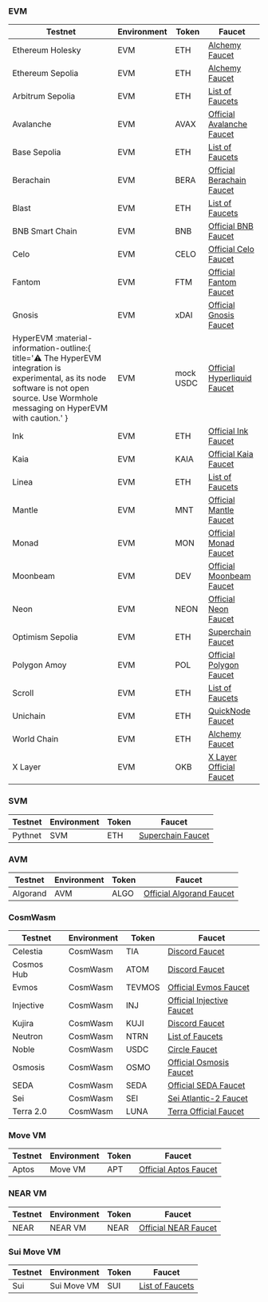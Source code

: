 <!-- The content in this file is auto-generated. Do not modify this file directly. Please see the README.md in the wormhole-mkdocs/scripts directory to learn how to update this page. -->

<!--TESTNET_FAUCETS-->
<div class="full-width" markdown>

### EVM

<table data-full-width="true" markdown><thead><th>Testnet</th><th>Environment</th><th>Token</th><th>Faucet</th></thead><tbody><tr><td>Ethereum Holesky</td><td>EVM</td><td>ETH</td><td><a href="https://www.alchemy.com/faucets/ethereum-holesky" target="_blank">Alchemy Faucet</a></td></tr><tr><td>Ethereum Sepolia</td><td>EVM</td><td>ETH</td><td><a href="https://www.alchemy.com/faucets/ethereum-sepolia" target="_blank">Alchemy Faucet</a></td></tr><tr><td>Arbitrum Sepolia</td><td>EVM</td><td>ETH</td><td><a href="https://docs.arbitrum.io/for-devs/dev-tools-and-resources/chain-info#faucets" target="_blank">List of Faucets</a></td></tr><tr><td>Avalanche</td><td>EVM</td><td>AVAX</td><td><a href="https://core.app/tools/testnet-faucet/?subnet=c&token=c" target="_blank">Official Avalanche Faucet</a></td></tr><tr><td>Base Sepolia</td><td>EVM</td><td>ETH</td><td><a href="https://docs.base.org/docs/tools/network-faucets/" target="_blank">List of Faucets</a></td></tr><tr><td>Berachain</td><td>EVM</td><td>BERA</td><td><a href="https://bartio.faucet.berachain.com/" target="_blank">Official Berachain Faucet</a></td></tr><tr><td>Blast</td><td>EVM</td><td>ETH</td><td><a href="https://docs.blast.io/tools/faucets#faucets" target="_blank">List of Faucets</a></td></tr><tr><td>BNB Smart Chain</td><td>EVM</td><td>BNB</td><td><a href="https://testnet.binance.org/faucet-smart/" target="_blank">Official BNB Faucet</a></td></tr><tr><td>Celo</td><td>EVM</td><td>CELO</td><td><a href="https://faucet.celo.org/alfajores" target="_blank">Official Celo Faucet</a></td></tr><tr><td>Fantom</td><td>EVM</td><td>FTM</td><td><a href="https://faucet.fantom.network/" target="_blank">Official Fantom Faucet</a></td></tr><tr><td>Gnosis</td><td>EVM</td><td>xDAI</td><td><a href="https://faucet.gnosischain.com/" target="_blank">Official Gnosis Faucet</a></td></tr><tr><td>HyperEVM :material-information-outline:{ title='⚠️ The HyperEVM integration is experimental, as its node software is not open source. Use Wormhole messaging on HyperEVM with caution.' }</td><td>EVM</td><td>mock USDC</td><td><a href="https://app.hyperliquid-testnet.xyz/drip" target="_blank">Official Hyperliquid Faucet</a></td></tr><tr><td>Ink</td><td>EVM</td><td>ETH</td><td><a href="https://inkonchain.com/faucet" target="_blank">Official Ink Faucet</a></td></tr><tr><td>Kaia</td><td>EVM</td><td>KAIA</td><td><a href="https://faucet.kaia.io" target="_blank">Official Kaia Faucet</a></td></tr><tr><td>Linea</td><td>EVM</td><td>ETH</td><td><a href="https://docs.linea.build/get-started/how-to/get-testnet-eth" target="_blank">List of Faucets</a></td></tr><tr><td>Mantle</td><td>EVM</td><td>MNT</td><td><a href="https://faucet.sepolia.mantle.xyz/" target="_blank">Official Mantle Faucet</a></td></tr><tr><td>Monad</td><td>EVM</td><td>MON</td><td><a href="https://testnet.monad.xyz/" target="_blank">Official Monad Faucet</a></td></tr><tr><td>Moonbeam</td><td>EVM</td><td>DEV</td><td><a href="https://faucet.moonbeam.network/" target="_blank">Official Moonbeam Faucet</a></td></tr><tr><td>Neon</td><td>EVM</td><td>NEON</td><td><a href="https://neonfaucet.org/" target="_blank">Official Neon Faucet</a></td></tr><tr><td>Optimism Sepolia</td><td>EVM</td><td>ETH</td><td><a href="https://console.optimism.io/faucet" target="_blank">Superchain Faucet</a></td></tr><tr><td>Polygon Amoy</td><td>EVM</td><td>POL</td><td><a href="https://faucet.polygon.technology/" target="_blank">Official Polygon Faucet</a></td></tr><tr><td>Scroll</td><td>EVM</td><td>ETH</td><td><a href="https://docs.scroll.io/en/user-guide/faucet/" target="_blank">List of Faucets</a></td></tr><tr><td>Unichain</td><td>EVM</td><td>ETH</td><td><a href="https://faucet.quicknode.com/unichain/sepolia" target="_blank">QuickNode Faucet</a></td></tr><tr><td>World Chain</td><td>EVM</td><td>ETH</td><td><a href="https://www.alchemy.com/faucets/world-chain-sepolia" target="_blank">Alchemy Faucet</a></td></tr><tr><td>X Layer</td><td>EVM</td><td>OKB</td><td><a href="https://web3.okx.com/xlayer/faucet" target="_blank">X Layer Official Faucet</a></td></tr></tbody></table>

### SVM

<table data-full-width="true" markdown><thead><th>Testnet</th><th>Environment</th><th>Token</th><th>Faucet</th></thead><tbody><tr><td>Pythnet</td><td>SVM</td><td>ETH</td><td><a href="https://console.optimism.io/faucet" target="_blank">Superchain Faucet</a></td></tr></tbody></table>

### AVM

<table data-full-width="true" markdown><thead><th>Testnet</th><th>Environment</th><th>Token</th><th>Faucet</th></thead><tbody><tr><td>Algorand</td><td>AVM</td><td>ALGO</td><td><a href="https://bank.testnet.algorand.network/" target="_blank">Official Algorand Faucet</a></td></tr></tbody></table>

### CosmWasm

<table data-full-width="true" markdown><thead><th>Testnet</th><th>Environment</th><th>Token</th><th>Faucet</th></thead><tbody><tr><td>Celestia</td><td>CosmWasm</td><td>TIA</td><td><a href="https://discord.gg/celestiacommunity" target="_blank">Discord Faucet</a></td></tr><tr><td>Cosmos Hub</td><td>CosmWasm</td><td>ATOM</td><td><a href="https://discord.com/invite/cosmosnetwork" target="_blank">Discord Faucet</a></td></tr><tr><td>Evmos</td><td>CosmWasm</td><td>TEVMOS</td><td><a href="https://faucet.evmos.dev/" target="_blank">Official Evmos Faucet</a></td></tr><tr><td>Injective</td><td>CosmWasm</td><td>INJ</td><td><a href="https://testnet.faucet.injective.network/" target="_blank">Official Injective Faucet</a></td></tr><tr><td>Kujira</td><td>CosmWasm</td><td>KUJI</td><td><a href="https://discord.com/channels/970650215801569330/1009931570263629854" target="_blank">Discord Faucet</a></td></tr><tr><td>Neutron</td><td>CosmWasm</td><td>NTRN</td><td><a href="https://docs.neutron.org/neutron/faq#where-is-the-testnet-faucet" target="_blank">List of Faucets</a></td></tr><tr><td>Noble</td><td>CosmWasm</td><td>USDC</td><td><a href="https://faucet.circle.com/" target="_blank">Circle Faucet</a></td></tr><tr><td>Osmosis</td><td>CosmWasm</td><td>OSMO</td><td><a href="https://faucet.testnet.osmosis.zone/" target="_blank">Official Osmosis Faucet</a></td></tr><tr><td>SEDA</td><td>CosmWasm</td><td>SEDA</td><td><a href="https://devnet.explorer.seda.xyz/faucet" target="_blank">Official SEDA Faucet</a></td></tr><tr><td>Sei</td><td>CosmWasm</td><td>SEI</td><td><a href="https://atlantic-2.app.sei.io/faucet" target="_blank">Sei Atlantic-2 Faucet</a></td></tr><tr><td>Terra 2.0</td><td>CosmWasm</td><td>LUNA</td><td><a href="https://faucet.terra.money/" target="_blank">Terra Official Faucet</a></td></tr></tbody></table>

### Move VM

<table data-full-width="true" markdown><thead><th>Testnet</th><th>Environment</th><th>Token</th><th>Faucet</th></thead><tbody><tr><td>Aptos</td><td>Move VM</td><td>APT</td><td><a href="https://www.aptosfaucet.com/" target="_blank">Official Aptos Faucet</a></td></tr></tbody></table>

### NEAR VM

<table data-full-width="true" markdown><thead><th>Testnet</th><th>Environment</th><th>Token</th><th>Faucet</th></thead><tbody><tr><td>NEAR</td><td>NEAR VM</td><td>NEAR</td><td><a href="https://near-faucet.io/" target="_blank">Official NEAR Faucet</a></td></tr></tbody></table>

### Sui Move VM

<table data-full-width="true" markdown><thead><th>Testnet</th><th>Environment</th><th>Token</th><th>Faucet</th></thead><tbody><tr><td>Sui</td><td>Sui Move VM</td><td>SUI</td><td><a href="https://docs.sui.io/build/faucet" target="_blank">List of Faucets</a></td></tr></tbody></table>

</div>
<!--TESTNET_FAUCETS-->
